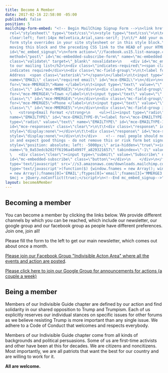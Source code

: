 ```yaml
---
title: Become A Member
date: 2017-02-16 22:58:00 -05:00
published: false
position: 5
mailchimp-form-embed: "<!-- Begin MailChimp Signup Form -->\n<link href=\"//cdn-images.mailchimp.com/embedcode/classic-10_7.css\"
  rel=\"stylesheet\" type=\"text/css\">\n<style type=\"text/css\">\n\t#mc_embed_signup{background:#fff;
  clear:left; font:14px Helvetica,Arial,sans-serif; }\n\t/* Add your own MailChimp
  form style overrides in your site stylesheet or in this style block.\n\t   We recommend
  moving this block and the preceding CSS link to the HEAD of your HTML file. */\n</style>\n<div
  id=\"mc_embed_signup\">\n<form action=\"//facebook.us15.list-manage.com/subscribe/post?u=0a53edcb202ff6196a454997f&amp;id=a829321657\"
  method=\"post\" id=\"mc-embedded-subscribe-form\" name=\"mc-embedded-subscribe-form\"
  class=\"validate\" target=\"_blank\" novalidate>\n    <div id=\"mc_embed_signup_scroll\">\n\t<h2>Subscribe
  to our mailing list</h2>\n<div class=\"indicates-required\"><span class=\"asterisk\">*</span>
  indicates required</div>\n<div class=\"mc-field-group\">\n\t<label for=\"mce-EMAIL\">Email
  Address  <span class=\"asterisk\">*</span>\n</label>\n\t<input type=\"email\" value=\"\"
  name=\"EMAIL\" class=\"required email\" id=\"mce-EMAIL\">\n</div>\n<div class=\"mc-field-group\">\n\t<label
  for=\"mce-MMERGE3\">Name </label>\n\t<input type=\"text\" value=\"\" name=\"MMERGE3\"
  class=\"\" id=\"mce-MMERGE3\">\n</div>\n<div class=\"mc-field-group\">\n\t<label
  for=\"mce-MMERGE4\">Town </label>\n\t<input type=\"text\" value=\"\" name=\"MMERGE4\"
  class=\"\" id=\"mce-MMERGE4\">\n</div>\n<div class=\"mc-field-group\">\n\t<label
  for=\"mce-MMERGE5\">Phone </label>\n\t<input type=\"text\" value=\"\" name=\"MMERGE5\"
  class=\"\" id=\"mce-MMERGE5\">\n</div>\n<div class=\"mc-field-group input-group\">\n
  \   <strong>Email Format </strong>\n    <ul><li><input type=\"radio\" value=\"html\"
  name=\"EMAILTYPE\" id=\"mce-EMAILTYPE-0\"><label for=\"mce-EMAILTYPE-0\">html</label></li>\n<li><input
  type=\"radio\" value=\"text\" name=\"EMAILTYPE\" id=\"mce-EMAILTYPE-1\"><label for=\"mce-EMAILTYPE-1\">text</label></li>\n</ul>\n</div>\n\t<div
  id=\"mce-responses\" class=\"clear\">\n\t\t<div class=\"response\" id=\"mce-error-response\"
  style=\"display:none\"></div>\n\t\t<div class=\"response\" id=\"mce-success-response\"
  style=\"display:none\"></div>\n\t</div>    <!-- real people should not fill this
  in and expect good things - do not remove this or risk form bot signups-->\n    <div
  style=\"position: absolute; left: -5000px;\" aria-hidden=\"true\"><input type=\"text\"
  name=\"b_0a53edcb202ff6196a454997f_a829321657\" tabindex=\"-1\" value=\"\"></div>\n
  \   <div class=\"clear\"><input type=\"submit\" value=\"Subscribe\" name=\"subscribe\"
  id=\"mc-embedded-subscribe\" class=\"button\"></div>\n    </div>\n</form>\n</div>\n<script
  type='text/javascript' src='//s3.amazonaws.com/downloads.mailchimp.com/js/mc-validate.js'></script><script
  type='text/javascript'>(function($) {window.fnames = new Array(); window.ftypes
  = new Array();fnames[0]='EMAIL';ftypes[0]='email';fnames[3]='MMERGE3';ftypes[3]='text';fnames[4]='MMERGE4';ftypes[4]='text';fnames[5]='MMERGE5';ftypes[5]='text';}(jQuery));var
  $mcj = jQuery.noConflict(true);</script>\n<!--End mc_embed_signup-->"
layout: becomeAMember
---
```


## Becoming a member
You can become a member by clicking the links below. We provide different channels by which you can be reached, which include our newsletter, our google group and our facebook group as people have different preferences. Join one, join all!

Please fill the form to the left to get our main newsletter, which comes out about once a month.

[Please join our Facebook Group "Indivisible Acton Area" where all the events and action are posted](https://www.facebook.com/groups/IndivisibleActon/).

[Please click here to join our Google Group for announcements for actions (a couple a week)](https://groups.google.com/forum/#!forum/indivisibleacton/join)

## Being a member
Members of our Indivisible Guide chapter are defined by our action and find solidarity in our shared opposition to Trump and Trumpism. Each of us explicitly reserves our individual stances on specific issues for other forums as we believe resisting Trump is more important than any single issue. We adhere to a Code of Conduct that welcomes and respects everybody.

Members of our Indivisible Guide chapter come from all kinds of backgrounds and political persuasions. Some of us are first-time activists and other have been at this for decades. We are citizens and noncitizens. Most importantly, we are all patriots that want the best for our country and are willing to work for it.

**All are welcome.**

